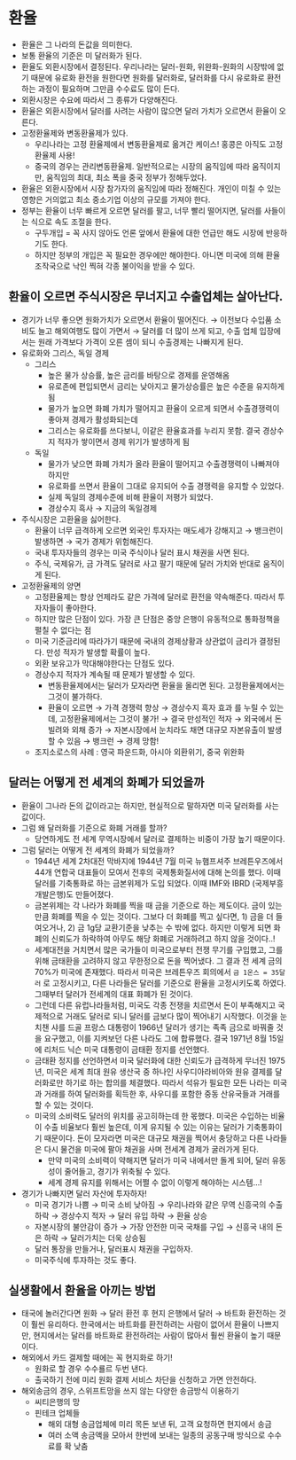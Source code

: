 # 환율

* 환율은 그 나라의 돈값을 의미한다.
* 보통 환율의 기준은 미 달러화가 된다.
* 환율도 외환시장에서 결정된다. 우리나라는 달러-원화, 위완화-원화의 시장밖에 없기 때문에 유로화 환전을 원한다면 원화를 달러화로, 달러화를 다시 유로화로 환전하는 과정이 필요하며 그만큼 수수료도 많이 든다.
* 외환시장은 수요에 따라서 그 종류가 다양해진다.
* 환율은 외환시장에서 달러를 사려는 사람이 많으면 달러 가치가 오르면서 환율이 오른다.
* 고정환율제와 변동환율제가 있다.
  * 우리나라는 고정 환율제에서 변동환율제로 옮겨간 케이스! 홍콩은 아직도 고정환율제 사용!
  * 중국의 경우는 관리변동환율제. 일반적으로는 시장의 움직임에 따라 움직이지만, 움직임의 최대, 최소 폭을 중국 정부가 정해두었다.
* 환율은 외환시장에서 시장 참가자의 움직임에 따라 정해진다. 개인이 미칠 수 있는 영향은 거의없고 최소 중소기업 이상의 규모를 가져야 한다.
* 정부는 환율이 너무 빠르게 오르면 달러를 팔고, 너무 빨리 떨어지면, 달러를 사들이는 식으로 속도 조절을 한다.
  * 구두개입 = 꼭 사지 않아도 언론 앞에서 환율에 대한 언급만 해도 시장에 반응하기도 한다.
  * 하지만 정부의 개입은 꼭 필요한 경우에만 해야한다. 아니면 미국에 의해 환율 조작국으로 낙인 찍혀 각종 불이익을 받을 수 있다.



## 환율이 오르면 주식시장은 무너지고 수출업체는 살아난다.

* 경기가 너무 좋으면 원화가치가 오르면서 환율이 떨어진다. → 이전보다 수입품 소비도 늘고 해외여행도 많이 가면서 → 달러를 더 많이 쓰게 되고, 수출 업체 입장에서는 원래 가격보다 가격이 오른 셈이 되니 수출경제는 나빠지게 된다.
* 유로화와 그리스, 독일 경제
  * 그리스
    * 높은 물가 상승률, 높은 금리를 바탕으로 경제를 운영해옴
    * 유로존에 편입되면서 금리는 낮아지고 물가상승률은 높은 수준을 유지하게 됨
    * 물가가 높으면 화폐 가치가 떨어지고 환율이 오르게 되면서 수출경쟁력이 좋아져 경제가 활성화되는데
    * 그리스는 유로화를 쓰다보니, 이같은 환율효과를 누리지 못함. 결국 경상수지 적자가 쌓이면서 경제 위기가 발생하게 됨
  * 독일
    * 물가가 낮으면 화폐 가치가 올라 환율이 떨어지고 수출경쟁력이 나빠져야 하지만
    * 유로화를 쓰면서 환율이 그대로 유지되어 수출 경쟁력을 유지할 수 있었다.
    * 실제 독일의 경제수준에 비해 환율이 저평가 되었다.
    * 경상수지 흑사 → 지금의 독일경제
* 주식시장은 고환율을 싫어한다.
  * 환율이 너무 급격하게 오르면 외국인 투자자는 매도세가 강해지고 → 뱅크런이 발생하면 → 국가 경제가 위험해진다.
  * 국내 투자자들의 경우는 미국 주식이나 달러 표시 채권을 사면 된다.
  * 주식, 국제유가, 금 가격도 달러로 사고 팔기 때문에 달러 가치와 반대로 움직이게 된다.
* 고정환율제의 양면
  * 고정환율제는 항상 언제라도 같은 가격에 달러로 환전을 약속해준다. 따라서 투자자들이 좋아한다.
  * 하지만 많은 단점이 있다. 가장 큰 단점은 중앙 은행이 유동적으로 통화정책을 펼칠 수 없다는 점
  * 미국 기준금리에 따라가기 때문에 국내의 경제상황과 상관없이 금리가 결정된다. 만성 적자가 발생할 확률이 높다.
  * 외환 보유고가 막대해야한다는 단점도 있다.
  * 경상수지 적자가 계속될 때 문제가 발생할 수 있다.
    * 변동환율제에서는 달러가 모자라면 환율을 올리면 된다. 고정환율제에서는 그것이 불가하다.
    * 환율이 오르면 → 가격 경쟁력 향상 → 경상수지 흑자 효과 를 누릴 수 있는데, 고정환율제에서는 그것이 불가! → 결국 만성적인 적자 → 외국에서 돈 빌려와 외채 증가 → 자본시장에서 눈치라도 채면 대규모 자본유출이 발생할 수 있음 → 뱅크런 → 경제 망함!
  * 조지소로스의 사례 : 영국 파운드화, 아시아 외환위기, 중국 위완화



## 달러는 어떻게 전 세계의 화폐가 되었을까

* 환율이 그나라 돈의 값이라고는 하지만, 현실적으로 말하자면 미국 달러화를 사는 값이다.
* 그럼 왜 달러화를 기준으로 화폐 거래를 할까?
  * 당연하게도 전 세계 무역시장에서 달러로 결제하는 비중이 가장 높기 때문이다.
* 그럼 달러는 어떻게 전 세계의 화폐가 되었을까?
  * 1944년 세계 2차대전 막바지에 1944년 7월 미국 뉴햄프셔주 브레튼우즈에서 44개 연합국 대표들이 모여서 전후의 국제통화질서에 대해 논의를 했다. 이때 달러를 기축통화로 하는 금본위제가 도입 되었다. 이때 IMF와 IBRD (국제부흥개발은행)도 만들어졌다.
  * 금본위제는 각 나라가 화폐를 찍을 때 금을 기준으로 하는 제도이다. 금이 있는 만큼 화폐를 찍을 수 있는 것이다. 그보다 더 화폐를 찍고 싶다면, 1) 금을 더 들여오거나, 2) 금 1g당 교환기준을 낮추는 수 밖에 없다. 하지만 이렇게 되면 화폐의 신뢰도가 하락하여 아무도 해당 화폐로 거래하려고 하지 않을 것이다..!
  * 세계대전을 거치면서 많은 국가들이 미국으로부터 전쟁 무기를 구입했고, 그를 위해 금태환을 고려하지 않고 무한정으로 돈을 찍어냈다. 그 결과 전 세계 금의 70%가 미국에 존재했다. 따라서 미국은 브레튼우즈 회의에서 `금 1온스 = 35달러` 로 고정시키고, 다른 나라들은 달러를 기준으로 환율을 고정시키도록 하였다. 그때부터 달러가 전세계의 대표 화폐가 된 것이다.
  * 그런데 다른 유럽나라들처럼, 미국도 각종 전쟁을 치르면서 돈이 부족해지고 국제적으로 거래도 달러로 되니 달러를 금보다 많이 찍어내기 시작했다. 이것을 눈치챈 샤를 드골 프랑스 대통령이 1966년 달러가 생기는 족족 금으로 바꿔줄 것을 요구했고, 이를 지켜보던 다른 나라도 그에 합류했다. 결국 1971년 8월 15일에 리처드 닉슨 미국 대통령이 금태환 정지를 선언했다.
  * 금태환 정지를 선언하면서 미국 달러화에 대한 신뢰도가 급격하게 무너진 1975년, 미국은 세계 최대 원유 생산국 중 하나인 사우디아라비아와 원유 결제를 달러화로만 하기로 하는 합의를 체결했다. 따라서 석유가 필요한 모든 나라는 미국과 거래를 하여 달러화를 획득한 후, 사우디를 포함한 중동 산유국들과 거래를 할 수 있는 것이다.
  * 미국의 소비력도 달러의 위치를 공고히하는데 한 몫했다. 미국은 수입하는 비율이 수출 비율보다 훨씬 높은데, 이게 유지될 수 있는 이유는 달러가 기축통화이기 때문이다. 돈이 모자라면 미국은 대규모 채권을 찍어서 충당하고 다른 나라들은 다시 물건을 미국에 팔아 채권을 사며 전세계 경제가 굴러가게 된다.
    * 만약 미국의 소비력이 약해지면 달러가 미국 내에서만 돌게 되어, 달러 유동성이 줄어들고, 경기가 위축될 수 있다.
    * 세계 경제 유지를 위해서는 어쩔 수 없이 이렇게 해야하는 시스템…!
* 경기가 나빠지면 달러 자산에 투자하자!
  * 미국 경기가 나쁨 → 미국 소비 낮아짐 → 우리나라와 같은 무역 신흥국의 수출 하락 → 경상수지 적자 → 달러 유입 하락 → 환율 상승
  * 자본시장의 불안감이 증가 → 가장 안전한 미국 국채를 구입 → 신흥국 내의 돈은 하락 → 달러가치는 더욱 상승됨
  * 달러 통장을 만들거나, 달러표시 채권을 구입하자.
  * 미국주식에 투자하는 것도 좋다.



## 실생활에서 환율을 아끼는 방법

* 태국에 놀러간다면 원화 → 달러 환전 후 현지 은행에서 달러 → 바트화 환전하는 것이 훨씬 유리하다. 한국에서는 바트화를 환전하려는 사람이 없어서 환율이 나쁘지만, 현지에서는 달러를 바트화로 환전하려는 사람이 많아서 훨씬 환율이 높기 때문이다.
* 해외에서 카드 결제할 때에는 꼭 현지화로 하기!
  * 원화로 할 경우 수수룔르 두번 낸다.
  * 출국하기 전에 미리 원화 결제 서비스 차단을 신청하고 가면 안전하다.
* 해외송금의 경우, 스위프트망을 쓰지 않는 다양한 송금방식 이용하기
  * 씨티은행의 망
  * 핀테크 업체들
    * 해외 대형 송금업체에 미리 목돈 보낸 뒤, 고객 요청하면 현지에서 송금
    * 여러 소액 송금액을 모아서 한번에 보내는 일종의 공동구매 방식으로 수수료를 확 낮춤
